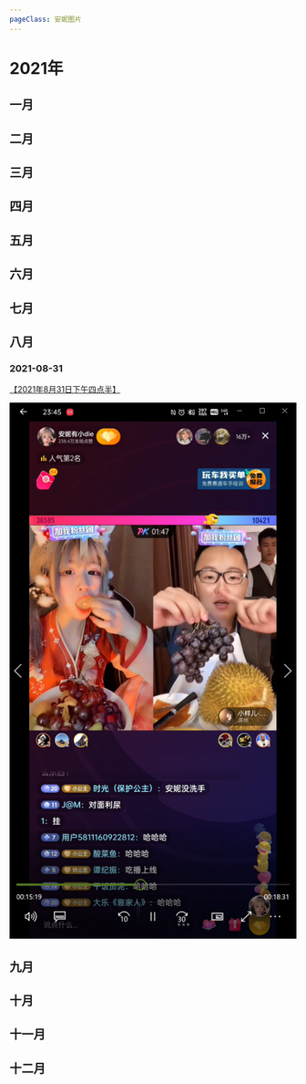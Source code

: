 ```yaml
---
pageClass: 安妮图片
---
```



# 2021年


## 一月
## 二月
## 三月
## 四月
## 五月
## 六月
## 七月
## 八月

### 2021-08-31

[【2021年8月31日下午四点半】](https://www.bilibili.com/video/BV1ZZ4y1y7L3/?share_source=copy_web&vd_source=74404f1a51a38a2bc90d8ba51e91ff5e)

![2021-08-31_23_45.png](./img/日期/2021/08/2021-08-31_23_45.png)

## 九月
## 十月
## 十一月
## 十二月



